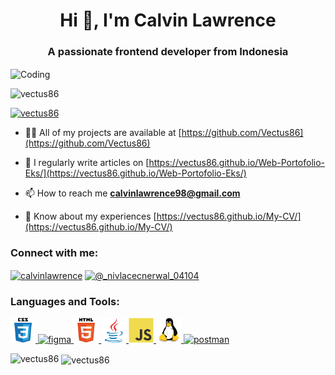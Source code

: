 

<h1 align="center">Hi 👋, I'm Calvin Lawrence</h1>
<h3 align="center">A passionate frontend developer from Indonesia</h3>

<img align="center" alt="Coding" width="500" src="https://cdn.dribbble.com/users/1059583/screenshots/4171367/coding-freak.gif">

<p align="left"> <img src="https://komarev.com/ghpvc/?username=vectus86&label=Profile%20views&color=0e75b6&style=flat" alt="vectus86" /> </p>

<p align="left"> <a href="https://github.com/ryo-ma/github-profile-trophy"><img src="https://github-profile-trophy.vercel.app/?username=vectus86" alt="vectus86" /></a> </p>

- 👨‍💻 All of my projects are available at [https://github.com/Vectus86](https://github.com/Vectus86)

- 📝 I regularly write articles on [https://vectus86.github.io/Web-Portofolio-Eks/](https://vectus86.github.io/Web-Portofolio-Eks/)

- 📫 How to reach me **calvinlawrence98@gmail.com**

- 📄 Know about my experiences [https://vectus86.github.io/My-CV/](https://vectus86.github.io/My-CV/)

<h3 align="left">Connect with me:</h3>
<p align="left">
<a href="https://linkedin.com/in/calvinlawrence" target="blank"><img align="center" src="https://raw.githubusercontent.com/rahuldkjain/github-profile-readme-generator/master/src/images/icons/Social/linked-in-alt.svg" alt="calvinlawrence" height="30" width="40" /></a>
<a href="https://instagram.com/@_nivlacecnerwal_04104" target="blank"><img align="center" src="https://raw.githubusercontent.com/rahuldkjain/github-profile-readme-generator/master/src/images/icons/Social/instagram.svg" alt="@_nivlacecnerwal_04104" height="30" width="40" /></a>
</p>

<h3 align="left">Languages and Tools:</h3>
<p align="left"> <a href="https://www.w3schools.com/css/" target="_blank" rel="noreferrer"> <img src="https://raw.githubusercontent.com/devicons/devicon/master/icons/css3/css3-original-wordmark.svg" alt="css3" width="40" height="40"/> </a> <a href="https://www.figma.com/" target="_blank" rel="noreferrer"> <img src="https://www.vectorlogo.zone/logos/figma/figma-icon.svg" alt="figma" width="40" height="40"/> </a> <a href="https://www.w3.org/html/" target="_blank" rel="noreferrer"> <img src="https://raw.githubusercontent.com/devicons/devicon/master/icons/html5/html5-original-wordmark.svg" alt="html5" width="40" height="40"/> </a> <a href="https://www.java.com" target="_blank" rel="noreferrer"> <img src="https://raw.githubusercontent.com/devicons/devicon/master/icons/java/java-original.svg" alt="java" width="40" height="40"/> </a> <a href="https://developer.mozilla.org/en-US/docs/Web/JavaScript" target="_blank" rel="noreferrer"> <img src="https://raw.githubusercontent.com/devicons/devicon/master/icons/javascript/javascript-original.svg" alt="javascript" width="40" height="40"/> </a> <a href="https://www.linux.org/" target="_blank" rel="noreferrer"> <img src="https://raw.githubusercontent.com/devicons/devicon/master/icons/linux/linux-original.svg" alt="linux" width="40" height="40"/> </a> <a href="https://postman.com" target="_blank" rel="noreferrer"> <img src="https://www.vectorlogo.zone/logos/getpostman/getpostman-icon.svg" alt="postman" width="40" height="40"/> </a> </p>

<p><img align="left" src="https://github-readme-stats.vercel.app/api/top-langs?username=vectus86&show_icons=true&locale=en&layout=compact" alt="vectus86" /></p>

<p>&nbsp;<img align="center" src="https://github-readme-stats.vercel.app/api?username=vectus86&show_icons=true&locale=en" alt="vectus86" /></p>
